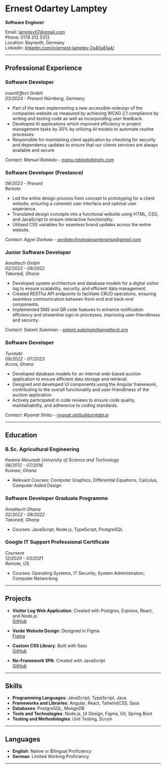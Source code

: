 # Ernest Odartey Lamptey

**Software Engineer**

Email: lamptey07@gmail.com  
Phone: 0178 312 5313  
Location: Bayreuth, Germany  
LinkedIn: [linkedin.com/in/ernest-lamptey-2a40a81a4/](https://linkedin.com/in/ernest-lamptey-2a40a81a4/)

---

## Professional Experience


### Software Developer
*insertEffect GmbH*  
*03/2024 - Present* 
*Nürnberg, Germany*

- Part of the team implementing a new accessible redesign of the companies website as measured by achieving WCAG 2.1 compliance by writing and testing code as well as incorporating user feedback.
- Developed AI applications which improved efficiency in project management tasks by 30% by utilizing AI models to automate routine processes
- Responsible for maintaining client application by checking for security and dependency updates to ensure that our clients services are always available and secure

*Contact: Manuel Robledo - manu.robledo@insfx.com*

### Software Developer (Freelance)
*08/2023 - Present*  
*Remote*

- Led the entire design process from concept to prototyping for a client website, ensuring a coherent user interface and optimal user experience.
- Translated design concepts into a functional website using HTML, CSS, and JavaScript to ensure interactive functionality.
- Utilized CSS variables for seamless brand updates across the entire website.

*Contact: Agyei Darkwa - verdetechnologiesenterprise@gmail.com*

### Junior Software Developer
*Amalitech GmbH*  
*02/2022 - 09/2022*  
*Takoradi, Ghana*

- Developed system architecture and database models for a digital visitor log to ensure scalability, security, and efficient data management.
- Created RESTful API endpoints to facilitate CRUD operations, ensuring seamless communication between front-end and back-end components.
- Implemented SMS and QR code features to enhance notification efficiency and streamline sign-in processes, improving user-friendliness and security.

*Contact: Salami Suleiman - salami.suleiman@amalitech.org*

### Software Developer
*Turntabl*  
*09/2022 - 07/2023*  
*Accra, Ghana*

- Developed database models for an internal web-based auction application to ensure efficient data storage and retrieval.
- Designed and developed UI components using the Angular framework, contributing to the overall functionality and user-friendliness of the auction application.
- Actively participated in code reviews to ensure code quality, maintainability, and adherence to coding standards.

*Contact: Riyanat Shittu - riyanat.shittu@turntabl.io*

---

## Education

### B.Sc. Agricultural Engineering
*Kwame Nkrumah University of Science and Technology*  
*08/2012 - 07/2016*  
*Kumasi, Ghana*

- Relevant Courses: Computer Graphics, Differential Equations, Calculus, Computer Aided Design

### Software Developer Graduate Programme
*Amalitech Ghana*  
*02/2022 - 09/2022*  
*Takoradi, Ghana*

- Courses: JavaScript, Node.js, TypeScript, PostgreSQL

### Google IT Support Professional Certificate
*Coursera*  
*12/2020 - 03/2021*  
*Remote, US*

- Courses: Operating Systems, IT Security, System Administration, Computer Networking

---

## Projects

- **Visitor Log Web Application**: Created with Postgres, Express, React, and Node.js  
  [GitHub](https://github.com/ernest-lamptey/vi-log)

- **Verde Website Design**: Designed in Figma  
  [Figma](https://www.figma.com/file/NeaVYECArOl3x21pJXuhP3/Verde?type=design&node-id=0%3A1&mode=design&t=qEgG0GORViYI7836-1)

- **Custom CSS Library**: Built with Sass  
  [GitHub](https://github.com/ernest-lamptey/custom-css-library)

- **No-Framework SPA**: Created with JavaScript  
  [GitHub](https://github.com/ernest-lamptey/no-framework-spa)

---

## Skills

- **Programming Languages**: JavaScript, TypeScript, Java
- **Frameworks and Libraries**: Angular, React, TailwindCSS, Sass
- **Databases**: PostgreSQL, MongoDB
- **Tools and Technologies**: Node.js, UI Design, Figma, Git, Spring Boot
- **Testing and Methodologies**: Unit Testing, Scrum

---

## Languages

- **English**: Native or Bilingual Proficiency
- **German**: Limited Working Proficiency

---

